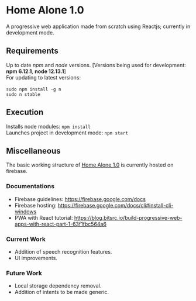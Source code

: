 # Home Alone 1.0
A progressive web application made from scratch using Reactjs; currently in development mode.

## Requirements
Up to date *npm* and *node* versions. 
[Versions being used for development: __npm 6.12.1__, __node 12.13.1__]
<br/>
For updating to latest versions:<br/><br/> ```sudo npm install -g n```<br/> ```sudo n stable ``` 

## Execution
Installs node modules: ```npm install```<br/>
Launches project in development mode: ```npm start```

## Miscellaneous
The basic working structure of [Home Alone 1.0](https://hci-lab.firebaseapp.com/ "Home Alone 1.0 title") is currently hosted on firebase.

### Documentations
* Firebase guidelines: https://firebase.google.com/docs 
* Firebase hosting: https://firebase.google.com/docs/cli#install-cli-windows
* PWA with React tutorial: https://blog.bitsrc.io/build-progressive-web-apps-with-react-part-1-63f1fbc564a6

### Current Work
* Addition of speech recognition features.
* UI improvements.
### Future Work
* Local storage dependency removal.
* Addition of intents to be made generic.

